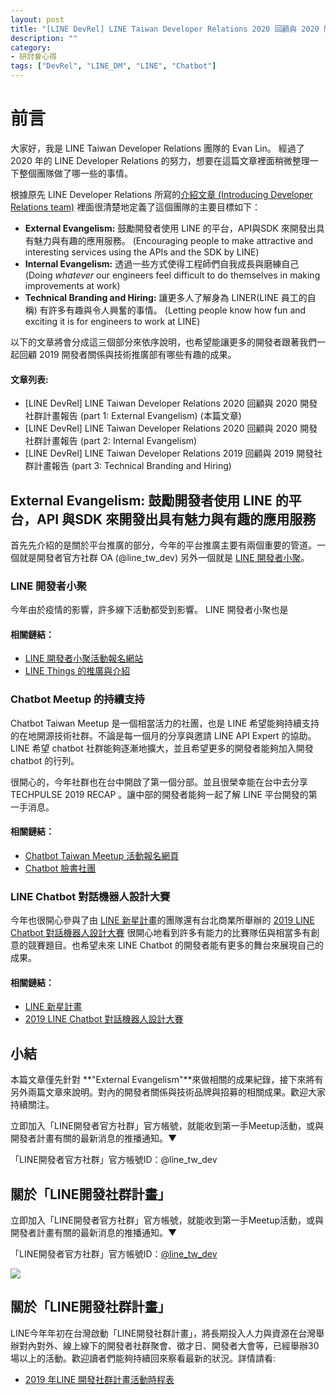 ```yaml
---
layout: post
title: "[LINE DevRel] LINE Taiwan Developer Relations 2020 回顧與 2020 開發社群計畫報告 (part 1: External Evangelism)"
description: ""
category: 
- 研討會心得
tags: ["DevRel", "LINE_DM", "LINE", "Chatbot"]
---
```



# 前言

大家好，我是 LINE Taiwan Developer Relations 團隊的 Evan Lin。 經過了 2020 年的 LINE Developer Relations 的努力，想要在這篇文章裡面稍微整理一下整個團隊做了哪一些的事情。

根據原先 LINE Developer Relations 所寫的[介紹文章 (Introducing Developer Relations team)](https://engineering.linecorp.com/en/blog/introducing-developer-relations-team/) 裡面很清楚地定義了這個團隊的主要目標如下：

- **External Evangelism:** 鼓勵開發者使用 LINE 的平台，API與SDK 來開發出具有魅力與有趣的應用服務。 (Encouraging people to make attractive and interesting services using the APIs and the SDK by LINE) 
- **Internal Evangelism:** 透過一些方式使得工程師們自我成長與磨練自己 (Doing *whatever* our engineers feel difficult to do themselves in making improvements at work)
- **Technical Branding and Hiring:** 讓更多人了解身為 LINER(LINE 員工的自稱) 有許多有趣與令人興奮的事情。 (Letting people know how fun and exciting it is for engineers to work at LINE)

以下的文章將會分成這三個部分來依序說明，也希望能讓更多的開發者跟著我們一起回顧 2019 開發者關係與技術推廣部有哪些有趣的成果。

#### 文章列表:

- [LINE DevRel] LINE Taiwan Developer Relations 2020 回顧與 2020 開發社群計畫報告 (part 1: External Evangelism) (本篇文章)
- [LINE DevRel] LINE Taiwan Developer Relations 2020 回顧與 2020 開發社群計畫報告 (part 2: Internal Evangelism)
- [LINE DevRel] LINE Taiwan Developer Relations 2019 回顧與 2019 開發社群計畫報告 (part 3: Technical Branding and Hiring)

##  **External Evangelism:** 鼓勵開發者使用 LINE 的平台，API 與SDK 來開發出具有魅力與有趣的應用服務

首先先介紹的是關於平台推廣的部分，今年的平台推廣主要有兩個重要的管道。一個就是開發者官方社群 OA (@line_tw_dev) 另外一個就是 [LINE 開發者小聚](https://linegroup.kktix.cc/)。


<script async class="speakerdeck-embed" data-slide="14" data-id="ad721201af124c62b35ef111a1a81374" data-ratio="1.77777777777778" src="//speakerdeck.com/assets/embed.js"></script>


### LINE 開發者小聚 

<script async class="speakerdeck-embed" data-slide="18" data-id="ad721201af124c62b35ef111a1a81374" data-ratio="1.77777777777778" src="//speakerdeck.com/assets/embed.js"></script>


今年由於疫情的影響，許多線下活動都受到影響。 LINE 開發者小聚也是

#### 相關鏈結：

-  [LINE 開發者小聚活動報名網站](https://linegroup.kktix.cc/)
- [LINE Things 的推廣與介紹](https://linegroup.kktix.cc/events/20190531-linethings)

### Chatbot  Meetup 的持續支持

<script async class="speakerdeck-embed" data-slide="18" data-id="5e0fd8e4633d4fb892dd2ee930057642" data-ratio="1.77777777777778" src="//speakerdeck.com/assets/embed.js"></script>
Chatbot Taiwan Meetup 是一個相當活力的社團，也是 LINE 希望能夠持續支持的在地開源技術社群。不論是每一個月的分享與邀請 LINE API Expert 的協助。 LINE 希望 chatbot 社群能夠逐漸地擴大，並且希望更多的開發者能夠加入開發 chatbot 的行列。

很開心的，今年社群也在台中開啟了第一個分部。並且很榮幸能在台中去分享 TECHPULSE 2019 RECAP 。讓中部的開發者能夠一起了解 LINE 平台開發的第一手消息。

#### 相關鏈結：

- [Chatbot Taiwan Meetup 活動報名網頁](https://chatbots.kktix.cc/)
- [Chatbot 臉書社團](https://www.facebook.com/groups/chatbot.tw/)



### LINE Chatbot 對話機器人設計大賽

<script async class="speakerdeck-embed" data-slide="19" data-id="5e0fd8e4633d4fb892dd2ee930057642" data-ratio="1.77777777777778" src="//speakerdeck.com/assets/embed.js"></script>
今年也很開心參與了由 [LINE 新星計畫](https://protostar.line.me/)的團隊還有台北商業所舉辦的 [2019 LINE Chatbot 對話機器人設計大賽](https://www.chatbot2019.com/) 很開心地看到許多有能力的比賽隊伍與相當多有創意的競賽題目。也希望未來 LINE Chatbot 的開發者能有更多的舞台來展現自己的成果。

#### 相關鏈結：

- [LINE 新星計畫](https://protostar.line.me/)
-  [2019 LINE Chatbot 對話機器人設計大賽](https://www.chatbot2019.com/)



## 小結

本篇文章僅先針對 **"External Evangelism"**來做相關的成果紀錄，接下來將有另外兩篇文章來說明。對內的開發者關係與技術品牌與招募的相關成果。歡迎大家持續關注。



立即加入「LINE開發者官方社群」官方帳號，就能收到第一手Meetup活動，或與開發者計畫有關的最新消息的推播通知。▼

「LINE開發者官方社群」官方帳號ID：@line_tw_dev

## 關於「LINE開發社群計畫」

立即加入「LINE開發者官方社群」官方帳號，就能收到第一手Meetup活動，或與開發者計畫有關的最新消息的推播通知。▼

「LINE開發者官方社群」官方帳號ID：[@line_tw_dev](https://lin.ee/s5RsZHo)

![](http://www.evanlin.com/images/2020/line-tw-dev-qr.png)

## 關於「LINE開發社群計畫」

LINE今年年初在台灣啟動「LINE開發社群計畫」，將長期投入人力與資源在台灣舉辦對內對外、線上線下的開發者社群聚會、徵才日、開發者大會等，已經舉辦30場以上的活動。歡迎讀者們能夠持續回來察看最新的狀況。詳情請看:

- [2019 年LINE 開發社群計畫活動時程表](https://engineering.linecorp.com/zh-hant/blog/line-taiwan-developer-relations-2019-plan/)